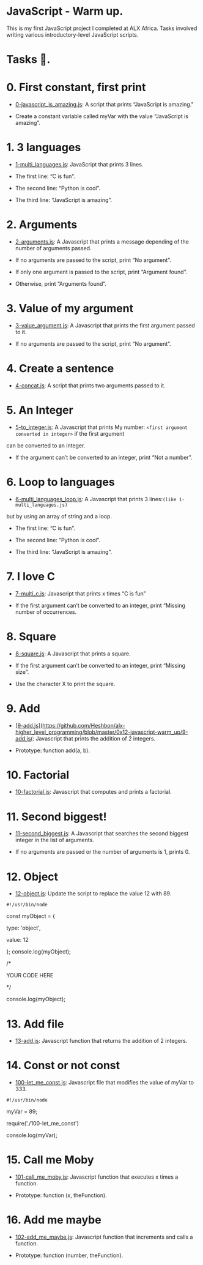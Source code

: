 # JavaScript - Warm up.

This is my first JavaScript project I completed at ALX Africa. Tasks involved writing various introductory-level JavaScript scripts.


# Tasks 📃.

# 0. First constant, first print

  +  <u>[0-javascript_is_amazing.js](https://github.com/Heshbon/alx-higher_level_programming/blob/master/0x12-javascript-warm_up/0-javascript_is_amazing.js)</u>: A script that prints “JavaScript is amazing."

  +  Create a constant variable called myVar with the value “JavaScript is amazing”.

# 1. 3 languages

  +  <u>[1-multi_languages.js](https://github.com/Heshbon/alx-higher_level_programming/blob/master/0x12-javascript-warm_up/1-multi_languages.js)</u>: JavaScript that prints 3 lines.

  +  The first line: “C is fun”.
	
  +  The second line: “Python is cool”.

  +  The third line: “JavaScript is amazing”.

# 2. Arguments

  +  <u>[2-arguments.js](https://github.com/Heshbon/alx-higher_level_programming/blob/master/0x12-javascript-warm_up/2-arguments.js)</u>: A Javascript that prints a message depending of the number of arguments passed.

  +  If no arguments are passed to the script, print “No argument”.

  +  If only one argument is passed to the script, print “Argument found”.

  +  Otherwise, print “Arguments found”.

# 3. Value of my argument

  +  <u>[3-value_argument.js](https://github.com/Heshbon/alx-higher_level_programming/blob/master/0x12-javascript-warm_up/3-value_argument.js)</u>: A Javascript that prints the first argument passed to it.

  +  If no arguments are passed to the script, print “No argument”.

# 4. Create a sentence

  +  <u>[4-concat.js](https://github.com/Heshbon/alx-higher_level_programming/blob/master/0x12-javascript-warm_up/4-concat.js)</u>: A script that prints two arguments passed to it.

# 5. An Integer

  +  <u>[5-to_integer.js](https://github.com/Heshbon/alx-higher_level_programming/blob/master/0x12-javascript-warm_up/5-to_integer.js)</u>: A Javascript that prints My number: `<first argument converted in integer>` if the first argument 

can be converted to an integer.

  +  If the argument can’t be converted to an integer, print “Not a number”.

# 6. Loop to languages

  +  <u>[6-multi_languages_loop.js](https://github.com/Heshbon/alx-higher_level_programming/blob/master/0x12-javascript-warm_up/6-multi_languages_loop.js)</u>: A Javascript that prints 3 lines:`(like 1-multi_languages.js)`

but by using an array of string and a loop.

  +  The first line: “C is fun”.

  +  The second line: “Python is cool”.

  +  The third line: “JavaScript is amazing”.

# 7. I love C

  +  <u>[7-multi_c.js](https://github.com/Heshbon/alx-higher_level_programming/blob/master/0x12-javascript-warm_up/7-multi_c.js)</u>: Javascript that prints x times “C is fun”

  +  If the first argument can’t be converted to an integer, print “Missing number of occurrences.

# 8. Square

  +  <u>[8-square.js](https://github.com/Heshbon/alx-higher_level_programming/blob/master/0x12-javascript-warm_up/8-square.js)</u>: A Javascript that prints a square.

  +  If the first argument can’t be converted to an integer, print “Missing size”.

  +  Use the character X to print the square.

# 9. Add

  +  <u>[9-add.js](https://github.com/Heshbon/alx-higher_level_programming/blob/master/0x12-javascript-warm_up/9-add.js(</u>: Javascript that prints the addition of 2 integers.

  +  Prototype: function add(a, b).

# 10. Factorial

  +  <u>[10-factorial.js](https://github.com/Heshbon/alx-higher_level_programming/blob/master/0x12-javascript-warm_up/10-factorial.js)</u>: Javascript that computes and prints a factorial.

# 11. Second biggest!

  +  <u>[11-second_biggest.js](https://github.com/Heshbon/alx-higher_level_programming/blob/master/0x12-javascript-warm_up/11-second_biggest.js)</u>: A Javascript that searches the second biggest integer in the list of arguments.

  +  If no arguments are passed or the number of arguments is 1, prints 0.

# 12. Object

  +  <u>[12-object.js](https://github.com/Heshbon/alx-higher_level_programming/blob/master/0x12-javascript-warm_up/12-object.js)</u>: Update the script to replace the value 12 with 89.

`#!/usr/bin/node`

const myObject = {

type: 'object',

value: 12

};
console.log(myObject);

/*

YOUR CODE HERE

*/

console.log(myObject);

# 13. Add file

  +  <u>[13-add.js](https://github.com/Heshbon/alx-higher_level_programming/blob/master/0x12-javascript-warm_up/13-add.js)</u>: Javascript function that returns the addition of 2 integers.


# 14. Const or not const

  +  <u>[100-let_me_const.js](https://github.com/Heshbon/alx-higher_level_programming/blob/master/0x12-javascript-warm_up/100-let_me_const.js)</u>: Javascript file that modifies the value of myVar to 333.

`#!/usr/bin/node`

myVar = 89;

require('./100-let_me_const')

console.log(myVar);

# 15. Call me Moby

  +  <u>[101-call_me_moby.js](https://github.com/Heshbon/alx-higher_level_programming/blob/master/0x12-javascript-warm_up/101-call_me_moby.js)</u>: Javascript function that executes x times a function.

  +  Prototype: function (x, theFunction).

# 16. Add me maybe

  +  <u>[102-add_me_maybe.js](https://github.com/Heshbon/alx-higher_level_programming/blob/master/0x12-javascript-warm_up/102-add_me_maybe.js)</u>: Javascript function that increments and calls a function.

  +  Prototype: function (number, theFunction).
